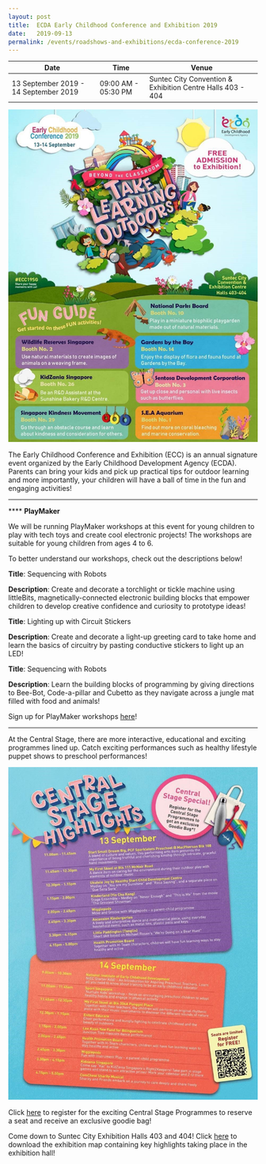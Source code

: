 ```yaml
---
layout: post
title:  ECDA Early Childhood Conference and Exhibition 2019
date:   2019-09-13
permalink: /events/roadshows-and-exhibitions/ecda-conference-2019
---
```


| Date | Time | Venue |
|--------|---|---|
| 13 September 2019 - 14 September 2019 | 09:00 AM - 05:30 PM | Suntec City Convention & Exhibition Centre Halls 403 - 404 |

![1](/images/events/workshops-and-exhibitions/ECC2019EDM1.jpg)

The Early Childhood Conference and Exhibition (ECC) is an annual signature event organized by the Early Childhood Development Agency (ECDA). Parents can bring your kids and pick up practical tips for outdoor learning and more importantly, your children will have a ball of time in the fun and engaging activities! 

------------

**** **PlayMaker**

We will be running PlayMaker workshops at this event for young children to play with tech toys and create cool electronic projects! The workshops are suitable for young children from ages 4 to 6. 

To better understand our workshops, check out the descriptions below!


**Title**: Sequencing with Robots

**Description**: Create and decorate a torchlight or tickle machine using littleBits, magnetically-connected electronic building blocks that empower children to develop creative confidence and curiosity to prototype ideas!

**Title**: Lighting up with Circuit Stickers 

**Description**: Create and decorate a light-up greeting card to take home and learn the basics of circuitry by pasting conductive stickers to light up an LED!

**Title**: Sequencing with Robots

**Description**: Learn the building blocks of programming by giving directions to Bee-Bot, Code-a-pillar and Cubetto as they navigate across a jungle mat filled with food and animals!

Sign up for PlayMaker workshops [here](http://https://form.gov.sg/5d6381a98d91260012d5cbde "here")!

------------

At the Central Stage, there are more interactive, educational and exciting programmes lined up. Catch exciting performances such as healthy lifestyle puppet shows to preschool performances!  

![2](/images/events/workshops-and-exhibitions/ECC2019EDM2.jpg)

Click [here](http://https://form.gov.sg/5d6381a98d91260012d5cbde "here") to register for the exciting Central Stage Programmes to reserve a seat and receive an exclusive goodie bag! 

Come down to Suntec City Exhibition Halls 403 and 404! Click [here](http://https://www.eccexhibition2019.sg/wp-content/uploads/2019/08/ECDA2019-MAP.pdf "here") to download the exhibition map containing key highlights taking place in the exhibition hall!
                      
